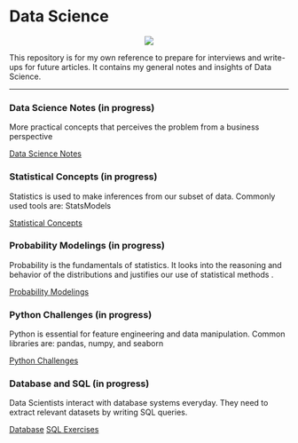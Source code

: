 # Data Science

<p align="center">
  <img src="https://github.com/kammybdeng/data-science-portfolio/blob/master/img/word-cloud3.v2.png">
</p>


This repository is for my own reference to prepare for interviews and write-ups for future articles. It contains my general notes and insights of Data Science.

***

### Data Science Notes (in progress)
More practical concepts that perceives the problem from a business perspective

[Data Science Notes](https://github.com/kammybdeng/data-science-notes/blob/master/general_notes/Data_Science_notes.ipynb)

### Statistical Concepts (in progress)
Statistics is used to make inferences from our subset of data. Commonly used tools are: StatsModels

[Statistical Concepts](https://github.com/kammybdeng/dsi-interview-prep/blob/master/Stats%20Concepts.ipynb)

### Probability Modelings (in progress)
Probability is the fundamentals of statistics. It looks into the reasoning and behavior of the distributions and justifies our use of statistical methods .

[Probability Modelings](https://github.com/kammybdeng/dsi-interview-prep/blob/master/probability%20simulations.ipynb)

### Python Challenges (in progress)
Python is essential for feature engineering and data manipulation. Common libraries are: pandas, numpy, and seaborn

[Python Challenges](https://github.com/kammybdeng/dsi-interview-prep/blob/master/python%20challenge/Python%20challenges.ipynb)

### Database and SQL (in progress)
Data Scientists interact with database systems everyday. They need to extract relevant datasets by writing SQL queries.

[Database](https://github.com/kammybdeng/data-science-notes/blob/master/database-explained.ipynb)
[SQL Exercises](https://github.com/kammybdeng/data-science-notes/blob/master/sql_exercises.ipynb)
